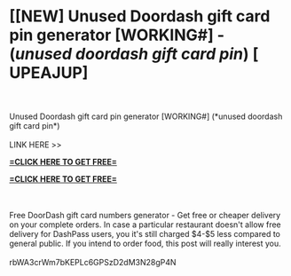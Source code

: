 # [[NEW] Unused Doordash gift card pin generator [WORKING#] - (*unused doordash gift card pin*) [ UPEAJUP]
<br>
<br>Unused Doordash gift card pin generator [WORKING#] (*unused doordash gift card pin*)
<br>
<br>LINK HERE >> 

**[=CLICK HERE TO GET FREE=](https://www.google.com/url?q=https%3A%2F%2Fappbitly.com%2FLfnyn)**

**[=CLICK HERE TO GET FREE=](https://www.google.com/url?q=https%3A%2F%2Fappbitly.com%2FLfnyn)**



<br>
<br>Free DoorDash gift card numbers generator - Get free or cheaper delivery on your complete orders.  In case a particular restaurant doesn't allow free delivery for DashPass users, you it's still charged $4-$5 less compared to general public. If you intend to order food, this post will really interest you. 
<br>
<br>rbWA3crWm7bKEPLc6GPSzD2dM3N28gP4N
<br>
